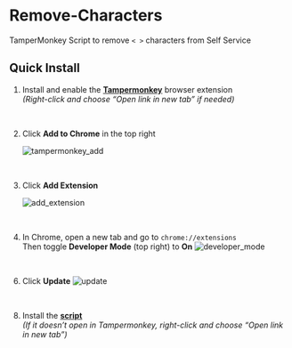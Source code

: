 # Remove-Characters  
TamperMonkey Script to remove `< >` characters from Self Service

## Quick Install

1. Install and enable the [**Tampermonkey**](https://chromewebstore.google.com/detail/tampermonkey/dhdgffkkebhmkfjojejmpbldmpobfkfo?pli=1) browser extension  
   _(Right-click and choose “Open link in new tab” if needed)_

  

<br>

2. Click **Add to Chrome** in the top right

   ![tampermonkey_add](https://github.com/user-attachments/assets/609eb9c3-c655-41ed-979f-b50951fab879)

<br>

3. Click **Add Extension**

    ![add_extension](https://github.com/user-attachments/assets/e7728665-10a2-4449-ba25-73ac43cdcdd5)

<br>

4. In Chrome, open a new tab and go to `chrome://extensions`  
   Then toggle **Developer Mode** (top right) to **On**
   ![developer_mode](https://github.com/user-attachments/assets/c2409242-7a92-4257-8087-d230947d8599)
   
<br>

6.  Click **Update**
   ![update](https://github.com/user-attachments/assets/5f7357b7-bc44-4588-869b-5589c367a0ec)

<br>

8.  Install the [**script**](https://raw.githubusercontent.com/bslange2/Remove-Characters/master/Desktop/remove_characters.user.js)  
   _(If it doesn’t open in Tampermonkey, right-click and choose “Open link in new tab”)_
